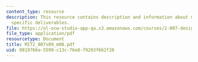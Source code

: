 ```yaml
---
content_type: resource
description: This resource contains description and information about milestone 2
  specific deliverables.
file: https://ol-ocw-studio-app-qa.s3.amazonaws.com/courses/2-007-design-and-manufacturing-i-spring-2009/0819766a5599c13c76e8f9293f662f20_MIT2_007s09_m08.pdf
file_type: application/pdf
resourcetype: Document
title: MIT2_007s09_m08.pdf
uid: 0819766a-5599-c13c-76e8-f9293f662f20
---
```

